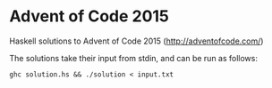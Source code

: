 # Advent of Code 2015
Haskell solutions to Advent of Code 2015 (http://adventofcode.com/)

The solutions take their input from stdin, and can be run as follows:

``ghc solution.hs && ./solution < input.txt``

